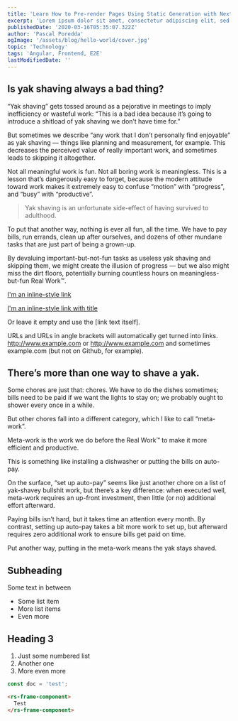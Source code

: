 ```yaml
---
title: 'Learn How to Pre-render Pages Using Static Generation with Next.js'
excerpt: 'Lorem ipsum dolor sit amet, consectetur adipiscing elit, sed do eiusmod tempor incididunt ut labore et dolore magna aliqua. Praesent elementum facilisis leo vel fringilla est ullamcorper eget. At imperdiet dui accumsan sit amet nulla facilities morbi tempus.'
publishedDate: '2020-03-16T05:35:07.322Z'
author: 'Pascal Poredda'
ogImage: '/assets/blog/hello-world/cover.jpg'
topic: 'Technology'
tags: 'Angular, Frontend, E2E'
lastModifiedDate: ''
---
```


## Is yak shaving always a bad thing?
“Yak shaving” gets tossed around as a pejorative in meetings to imply inefficiency or wasteful work: “This is a bad idea because it’s going to introduce a shitload of yak shaving we don’t have time for.”

But sometimes we describe “any work that I don’t personally find enjoyable” as yak shaving — things like planning and measurement, for example. This decreases the perceived value of really important work, and sometimes leads to skipping it altogether.

Not all meaningful work is fun. Not all boring work is meaningless. This is a lesson that’s dangerously easy to forget, because the modern attitude toward work makes it extremely easy to confuse “motion” with “progress”, and “busy” with “productive”.

> Yak shaving is an unfortunate side-effect of having survived to adulthood.

To put that another way, nothing is ever all fun, all the time. We have to pay bills, run errands, clean up after ourselves, and dozens of other mundane tasks that are just part of being a grown-up.

By devaluing important-but-not-fun tasks as useless yak shaving and skipping them, we might create the illusion of progress — but we also might miss the dirt floors, potentially burning countless hours on meaningless-but-fun Real Work™.

[I'm an inline-style link](https://www.google.com)

[I'm an inline-style link with title](https://www.google.com "Google's Homepage")

Or leave it empty and use the [link text itself].

URLs and URLs in angle brackets will automatically get turned into links.
http://www.example.com or <http://www.example.com> and sometimes
example.com (but not on Github, for example).

## There’s more than one way to shave a yak.

Some chores are just that: chores. We have to do the dishes sometimes; bills need to be paid if we want the lights to stay on; we probably ought to shower every once in a while.

But other chores fall into a different category, which I like to call “meta-work”.

Meta-work is the work we do before the Real Work™ to make it more efficient and productive.

This is something like installing a dishwasher or putting the bills on auto-pay.

On the surface, “set up auto-pay” seems like just another chore on a list of yak-shavey bullshit work, but there’s a key difference: when executed well, meta-work requires an up-front investment, then little (or no) additional effort afterward.

Paying bills isn’t hard, but it takes time an attention every month. By contrast, setting up auto-pay takes a bit more work to set up, but afterward requires zero additional work to ensure bills get paid on time.

Put another way, putting in the meta-work means the yak stays shaved.

## Subheading

Some text in between

- Some list item
- More list items
- Even more


## Heading 3

1. Just some numbered list
2. Another one
3. More even more

```typescript
const doc = 'test';
```

```html
<rs-frame-component>
  Test
</rs-frame-component>
```
